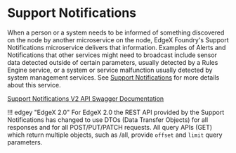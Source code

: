 # Support Notifications

When a person or a system needs to be informed of something discovered on the node by another microservice on the node, EdgeX Foundry's Support Notifications microservice delivers that information. Examples of Alerts and Notifications that other services might need to broadcast include sensor data detected outside of certain parameters, usually detected by a Rules Engine service, or a system or service malfunction usually detected by system management services.  See [Support Notifications](../../microservices/support/notifications/Ch-AlertsNotifications.md) for more details about this service.

[Support Notifications V2 API Swagger Documentation](https://app.swaggerhub.com/apis-docs/EdgeXFoundry1/support-notifications/{{next_version}})

!!! edgey "EdgeX 2.0"
    For EdgeX 2.0 the REST API provided by the Support Notifications has changed to use DTOs (Data Transfer Objects) for all responses and for all POST/PUT/PATCH requests. All query APIs (GET) which return multiple objects, such as /all, provide `offset` and `limit` query parameters.

